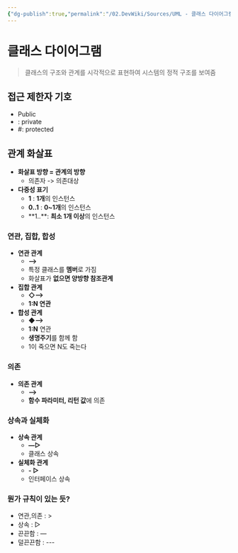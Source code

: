 ```yaml
---
{"dg-publish":true,"permalink":"/02.DevWiki/Sources/UML - 클래스 다이어그램/"}
---
```


# 클래스 다이어그램

> 클래스의 구조와 관계를 시각적으로 표현하여 시스템의 정적 구조를 보여줌

## 접근 제한자 기호

- Public
- : private
- #: protected

## 관계 화살표

- **화살표 방향 = 관계의 방향**
    - 의존자 -> 의존대상
- **다중성 표기**
    - **1** : **1개**의 인스턴스
    - **0..1** : **0~1개**의 인스턴스
    - **1..\**: **최소 1개 이상**의 인스턴스

### 연관, 집합, 합성

- **연관 관계**
    - **—>**
    - 특정 클래스를 **멤버**로 가짐
    - 화살표가 **없으면 양방향 참조관계**
- **집합 관계**
    - **◇—>**
    - **1:N 연관**
- **합성 관계**
    - **◆—>**
    - **1:N** 연관
    - **생명주기**를 함께 함
    - 1이 죽으면 N도 죽는다

### 의존

- **의존 관계**
    - **-->**
    - **함수 파라미터, 리턴 값**에 의존

### 상속과 실체화

- **상속 관계**
    - **—▷**
    - 클래스 상속
- **실체화 관계**
    - **- ▷**
    - 인터페이스 상속

### 뭔가 규칙이 있는 듯?

- 연관,의존 : >
- 상속 : ▷
- 끈끈함 : —
- 덜끈끈함 : ---